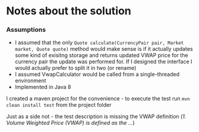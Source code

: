 # Notes about the solution
### Assumptions
- I assumed that the only ```Quote calculate(CurrencyPair pair, Market market, Quote quote)``` method would make sense is if it actually updates some kind of exisitng storage and returns updated VWAP price for the currency pair the update was performed for. If I designed the interface I would actually prefer to split it in two (or rename)
- I assumed VwapCalculator would be called from a single-threaded environment
- Implemented in Java 8

I created a maven project for the convenience - to execute the test run ```mvn clean install test``` from the project folder

Just as a side not - the test description is missing the VWAP definition (*1. Volume Weighted Price (VWAP) is defined as the ...*)